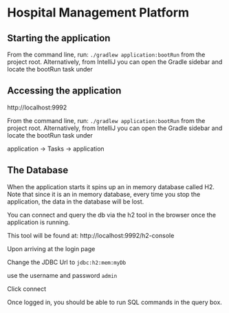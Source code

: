 # Hospital Management Platform

## Starting the application

From the command line, run: `./gradlew application:bootRun` from the project root. Alternatively, from IntelliJ you can open the Gradle sidebar and locate the bootRun task under 

## Accessing the application
http://localhost:9992

From the command line, run: `./gradlew application:bootRun` from the project root. Alternatively, from IntelliJ you can open the Gradle sidebar and locate the bootRun task under


application -> Tasks -> application

## The Database

When the application starts it spins up an in memory database called H2. Note that since it is an in memory database, every time you stop the application, the data in the database will be lost.

You can connect and query the db via the h2 tool in the browser once the application is running.

This tool will be found at: http://localhost:9992/h2-console

Upon arriving at the login page

Change the JDBC Url to `jdbc:h2:mem:myDb`

use the username and password `admin`

Click connect

Once logged in, you should be able to run SQL commands in the query box.

